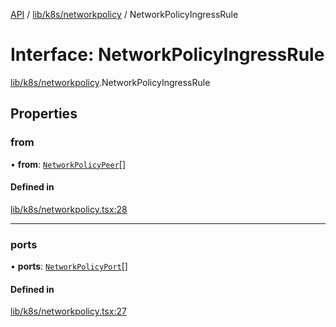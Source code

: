 [API](../API.md) / [lib/k8s/networkpolicy](../modules/lib_k8s_networkpolicy.md) / NetworkPolicyIngressRule

# Interface: NetworkPolicyIngressRule

[lib/k8s/networkpolicy](../modules/lib_k8s_networkpolicy.md).NetworkPolicyIngressRule

## Properties

### from

• **from**: [`NetworkPolicyPeer`](lib_k8s_networkpolicy.NetworkPolicyPeer.md)[]

#### Defined in

[lib/k8s/networkpolicy.tsx:28](https://github.com/headlamp-k8s/headlamp/blob/072d2509b/frontend/src/lib/k8s/networkpolicy.tsx#L28)

___

### ports

• **ports**: [`NetworkPolicyPort`](lib_k8s_networkpolicy.NetworkPolicyPort.md)[]

#### Defined in

[lib/k8s/networkpolicy.tsx:27](https://github.com/headlamp-k8s/headlamp/blob/072d2509b/frontend/src/lib/k8s/networkpolicy.tsx#L27)
